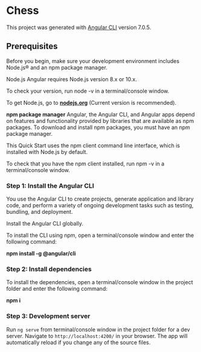 # Chess

This project was generated with [Angular CLI](https://github.com/angular/angular-cli) version 7.0.5.

## Prerequisites
Before you begin, make sure your development environment includes Node.js® and an npm package manager.

Node.js
Angular requires Node.js version 8.x or 10.x.

To check your version, run node -v in a terminal/console window.

To get Node.js, go to __[nodejs.org](https://nodejs.org/en/)__ (Current version is recommended).

__npm package manager__
Angular, the Angular CLI, and Angular apps depend on features and functionality provided by libraries that are available as npm packages. To download and install npm packages, you must have an npm package manager.

This Quick Start uses the npm client command line interface, which is installed with Node.js by default.

To check that you have the npm client installed, run npm -v in a terminal/console window.

### Step 1: Install the Angular CLI
You use the Angular CLI to create projects, generate application and library code, and perform a variety of ongoing development tasks such as testing, bundling, and deployment.

Install the Angular CLI globally.

To install the CLI using npm, open a terminal/console window and enter the following command:

__npm install -g @angular/cli__


### Step 2: Install dependencies
To install the dependencies, open a terminal/console window in the project folder and enter the following command:

__npm i__



### Step 3: Development server

Run `ng serve` from terminal/console window in the project folder for a dev server. Navigate to `http://localhost:4200/` in your browser. The app will automatically reload if you change any of the source files.

